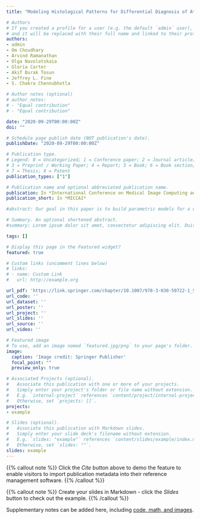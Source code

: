 ```yaml
---
title: "Modeling Histological Patterns for Differential Diagnosis of Atypical Breast Lesions"

# Authors
# If you created a profile for a user (e.g. the default `admin` user), write the username (folder name) here 
# and it will be replaced with their full name and linked to their profile.
authors:
- admin
- Om Choudhary
- Arvind Ramanathan
- Olga Navolotskaia
- Gloria Carter
- Akif Burak Tosun
- Jeffrey L. Fine
- S. Chakra Chennubhotla

# Author notes (optional)
# author_notes:
# - "Equal contribution"
# - "Equal contribution"

date: "2020-09-29T00:00:00Z"
doi: ""

# Schedule page publish date (NOT publication's date).
publishDate: "2020-09-29T00:00:00Z"

# Publication type.
# Legend: 0 = Uncategorized; 1 = Conference paper; 2 = Journal article;
# 3 = Preprint / Working Paper; 4 = Report; 5 = Book; 6 = Book section;
# 7 = Thesis; 8 = Patent
publication_types: ["1"]

# Publication name and optional abbreviated publication name.
publication: In *International Conference on Medical Image Computing and Computer-Assisted Intervention (MICCAI)*
publication_short: In *MICCAI*

#abstract: Our goal in this paper is to build parametric models for a dictionary of histological patterns that aid in the differential diagnosis of atypical breast lesions and evaluate the inferential power of these hand-crafted features. Diagnosis of high-risk atypical breast lesions is challenging and remains a critical component of breast cancer screening, presenting even for experienced pathologists a more difficult classification problem than the binary detection task of cancer vs not-cancer. Following guidelines in the WHO classification of the tumors of the breast (an essential reference for pathologists, clinicians and researchers) and in consultation with our team of breast sub-specialists (N = 3), we assembled a visual dictionary of sixteen histological patterns (e.g., cribriform, picket-fence), a subset that pathologists frequently use in making complex diagnostic decisions of atypical breast lesions. We invoke parametric models for each pattern using a mix of unary, binary and ternary features that account for morphological and architectural tissue properties. We use 1441 ductal regions of interest (ROIs) extracted automatically from 93 whole slide images (WSIs) with a computational pathology pipeline. We collected diagnostic labels for all of the ROIs - normal and columnar cell changes (CCC) as low-risk benign lesions (= 1124), and flat epithelium atypia (FEA) and atypical ductal hyperplasia (ADH) as high-risk benign lesions (= 317). We generate likelihood maps for each dictionary pattern across a given ROI and integrate this information to determine a diagnostic label of high- or low-risk. Our method has comparable classification accuracies to the pool of breast pathology sub-specialists. Our study enables a deeper understanding of the discordance among pathologists in diagnosing atypical breast lesions.

# Summary. An optional shortened abstract.
#summary: Lorem ipsum dolor sit amet, consectetur adipiscing elit. Duis posuere tellus ac convallis placerat. Proin tincidunt magna sed ex sollicitudin condimentum.

tags: []

# Display this page in the Featured widget?
featured: true

# Custom links (uncomment lines below)
# links:
# - name: Custom Link
#   url: http://example.org

url_pdf: 'https://link.springer.com/chapter/10.1007/978-3-030-59722-1_53'
url_code: ''
url_dataset: ''
url_poster: ''
url_project: ''
url_slides: ''
url_source: ''
url_video: ''

# Featured image
# To use, add an image named `featured.jpg/png` to your page's folder. 
image:
  caption: 'Image credit: Springer Publisher'
  focal_point: ""
  preview_only: true

# Associated Projects (optional).
#   Associate this publication with one or more of your projects.
#   Simply enter your project's folder or file name without extension.
#   E.g. `internal-project` references `content/project/internal-project/index.md`.
#   Otherwise, set `projects: []`.
projects:
- example

# Slides (optional).
#   Associate this publication with Markdown slides.
#   Simply enter your slide deck's filename without extension.
#   E.g. `slides: "example"` references `content/slides/example/index.md`.
#   Otherwise, set `slides: ""`.
slides: example
---
```


{{% callout note %}}
Click the *Cite* button above to demo the feature to enable visitors to import publication metadata into their reference management software.
{{% /callout %}}

{{% callout note %}}
Create your slides in Markdown - click the *Slides* button to check out the example.
{{% /callout %}}

Supplementary notes can be added here, including [code, math, and images](https://wowchemy.com/docs/writing-markdown-latex/).
